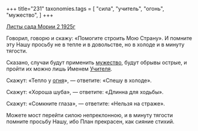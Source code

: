 +++
title="231"
taxonomies.tags = [
 "сила",
 "учитель",
 "огонь",
 "мужество",
]
+++

[Листы сада Мории 2 1925г](/agni/1925)

Говорил, говорю и скажу: «Помогите строить Мою Страну». И помните эту Нашу просьбу не в тепле и в довольстве, но в холоде и в минуту тягости.   

Сказано, случаи будут применить [мужество](/tags/мужество), будут обрывы острые, и пройти их можно лишь Именем [Учителя](/tags/учитель).   

Скажут: «Тепло у [огня](/tags/огонь)», — ответите: «Спешу в холоде».   

Скажут: «Хороша шуба», — ответите: «Длинна для ходьбы».   

Скажут: «Сомкните глаза», — ответите: «Нельзя на страже».   

Можете мост перейти силою непреклонною, и в минуту тягости помните просьбу Нашу, ибо План прекрасен, как сияние стихий.   

